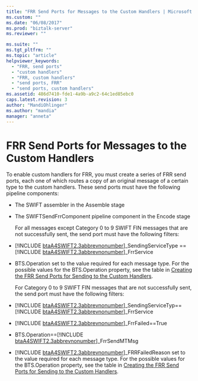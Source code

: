```yaml
---
title: "FRR Send Ports for Messages to the Custom Handlers | Microsoft Docs"
ms.custom: ""
ms.date: "06/08/2017"
ms.prod: "biztalk-server"
ms.reviewer: ""

ms.suite: ""
ms.tgt_pltfrm: ""
ms.topic: "article"
helpviewer_keywords: 
  - "FRR, send ports"
  - "custom handlers"
  - "FRR, custom handlers"
  - "send ports, FRR"
  - "send ports, custom handlers"
ms.assetid: 486d7410-fde1-4a9b-a9c2-64c1ed85ebc0
caps.latest.revision: 3
author: "MandiOhlinger"
ms.author: "mandia"
manager: "anneta"
---
```

# FRR Send Ports for Messages to the Custom Handlers
To enable custom handlers for FRR, you must create a series of FRR send ports, each one of which routes a copy of an original message of a certain type to the custom handlers. These send ports must have the following pipeline components:  

- The SWIFT assembler in the Assemble stage  

- The SWIFTSendFrrComponent pipeline component in the Encode stage  

  For all messages except Category 0 to 9 SWIFT FIN messages that are not successfully sent, the send port must have the following filters:  

- [!INCLUDE [btaA4SWIFT2.3abbrevnonumber](../../includes/btaa4swift2-3abbrevnonumber-md.md)]_SendingServiceType == [!INCLUDE [btaA4SWIFT2.3abbrevnonumber](../../includes/btaa4swift2-3abbrevnonumber-md.md)]_FrrService  

- BTS.Operation set to the value required for each message type. For the possible values for the BTS.Operation property, see the table in [Creating the FRR Send Ports for Sending to the Custom Handlers](../../adapters-and-accelerators/accelerator-swift/creating-the-frr-send-ports-for-sending-to-the-custom-handlers.md).  

  For Category 0 to 9 SWIFT FIN messages that are not successfully sent, the send port must have the following filters:  

- [!INCLUDE [btaA4SWIFT2.3abbrevnonumber](../../includes/btaa4swift2-3abbrevnonumber-md.md)]_SendingServiceTyp==[!INCLUDE [btaA4SWIFT2.3abbrevnonumber](../../includes/btaa4swift2-3abbrevnonumber-md.md)]_FrrService  

- [!INCLUDE [btaA4SWIFT2.3abbrevnonumber](../../includes/btaa4swift2-3abbrevnonumber-md.md)]_FrrFailed==True  

- BTS.Operation==[!INCLUDE [btaA4SWIFT2.3abbrevnonumber](../../includes/btaa4swift2-3abbrevnonumber-md.md)]_FrrSendMTMsg  

- [!INCLUDE [btaA4SWIFT2.3abbrevnonumber](../../includes/btaa4swift2-3abbrevnonumber-md.md)]_FRRFailedReason set to the value required for each message type. For the possible values for the BTS.Operation property, see the table in [Creating the FRR Send Ports for Sending to the Custom Handlers](../../adapters-and-accelerators/accelerator-swift/creating-the-frr-send-ports-for-sending-to-the-custom-handlers.md).
